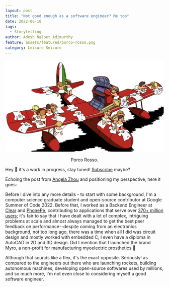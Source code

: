 ```yaml
---
layout: post
title: "Not good enough as a software engineer? Me too"
date: 2022-06-10
tags:
  - Storytelling
author: Adesh Nalpet Adimurthy
feature: assets/featured/porco-rosso.png
category: Leisure Seizure
---
```


<img class="center-image" src="./assets/featured/porco-rosso.png" /> 
<p style="text-align: center;">Porco Rosso. </p>

Hey 👋 it's a work in progress, stay tuned! [Subscribe](https://pyblog.medium.com/subscribe) maybe?

Echoing the post from [Angela Zhou](https://www.angelazhou.info/post/not-good-enough-as-a-software-engineer-me-too) and positioning my perspective, here it goes:

Before I dive into any more details - to start with some background, I'm a computer science graduate student and open-source contributor at Google Summer of Code 2022. Before that, I worked as a Backend Engineer at [Clear](https://www.clear.in/) and [PhonePe](https://www.phonepe.com/), contributing to applications that serve over [370+ million users](https://www.phonepe.com/pulse/); it's fair to say that I have dealt with a lot of complex, intriguing problems at scale and almost always managed to get the best peer feedback on performance--despite coming from an electronics background, not too long ago, there was a time when all I did was circuit design and mostly worked with embedded C; I even have a diploma in AutoCAD in 2D and 3D design. Did I mention that I launched the brand Myro, a non-profit for manufacturing myoelectric prosthetics 🦾

Although that sounds like a flex, it's the exact opposite. Seriously! as compared to the engineers out there who are launching rockets, building autonomous machines, developing open-source softwares used by millions, and so much more, I'm not even close to considering myself a good software engineer.

